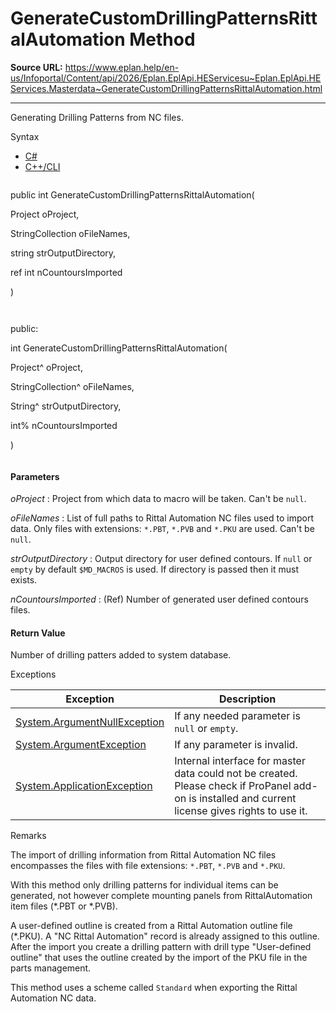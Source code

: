 # GenerateCustomDrillingPatternsRittalAutomation Method

**Source URL:** https://www.eplan.help/en-us/Infoportal/Content/api/2026/Eplan.EplApi.HEServicesu~Eplan.EplApi.HEServices.Masterdata~GenerateCustomDrillingPatternsRittalAutomation.html

---

Generating Drilling Patterns from NC files.

Syntax

- [C#](#i-syntax-CS)
- [C++/CLI](#i-syntax-CPP2005)

```
```
public int GenerateCustomDrillingPatternsRittalAutomation( 

   Project oProject,

   StringCollection oFileNames,

   string strOutputDirectory,

   ref int nCountoursImported

)
```
```

```
```
public:

int GenerateCustomDrillingPatternsRittalAutomation( 

   Project^ oProject,

   StringCollection^ oFileNames,

   String^ strOutputDirectory,

   int% nCountoursImported

)
```
```

#### Parameters

*oProject*
:   Project from which data to macro will be taken. Can't be `null`.

*oFileNames*
:   List of full paths to Rittal Automation NC files used to import data. Only files with extensions: `*.PBT`, `*.PVB` and `*.PKU` are used. Can't be `null`.

*strOutputDirectory*
:   Output directory for user defined contours. If `null` or `empty` by default `$MD_MACROS` is used. If directory is passed then it must exists.

*nCountoursImported*
:   (Ref) Number of generated user defined contours files.

#### Return Value

Number of drilling patters added to system database.

Exceptions

| Exception | Description |
| --- | --- |
| [System.ArgumentNullException](#) | If any needed parameter is `null` or `empty`. |
| [System.ArgumentException](#) | If any parameter is invalid. |
| [System.ApplicationException](#) | Internal interface for master data could not be created. Please check if ProPanel add-on is installed and current license gives rights to use it. |

Remarks

The import of drilling information from Rittal Automation NC files encompasses the files with file extensions: `*.PBT`, `*.PVB` and `*.PKU`.

With this method only drilling patterns for individual items can be generated, not however complete mounting panels from RittalAutomation item files (\*.PBT or \*.PVB).

A user-defined outline is created from a Rittal Automation outline file (\*.PKU). A "NC Rittal Automation" record is already assigned to this outline. After the import you create a drilling pattern with drill type "User-defined outline" that uses the outline created by the import of the PKU file in the parts management.

This method uses a scheme called `Standard` when exporting the Rittal Automation NC data.
